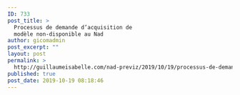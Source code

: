 ```yaml
---
ID: 733
post_title: >
  Processus de demande d’acquisition de
  modèle non-disponible au Nad
author: gicomadmin
post_excerpt: ""
layout: post
permalink: >
  http://guillaumeisabelle.com/nad-previz/2019/10/19/processus-de-demande-dacquisition-de-modele-non-disponible-au-nad/
published: true
post_date: 2019-10-19 08:18:46
---
```

<!-- wp:block-lab/stc-vision-block {"vision":"Ce procédé permettra de demander l'acquisition de modèle haute-résolution et leur ajout à la base de données de modèle du Nad","dtdue":"191215","mmotacceptable":false,"mmottrend":"Stay the same","mmotanalyze":"Timeframe to search and get it done passed","mmotplan":"Wait and resolve later\n@vision Capable to filter","mmotfeedback":"reminder to send Robin T the models list"} /-->

<!-- wp:block-lab/stc-vision-block {"vision":"oeuoeue","mmotacceptable":false,"mmottrend":"Stay the same","mmotanalyze":"oeueu","mmotplan":"oeueu","mmotfeedback":"oeuoeu"} /-->

<!-- wp:categories {"showHierarchy":true,"showPostCounts":true} /-->